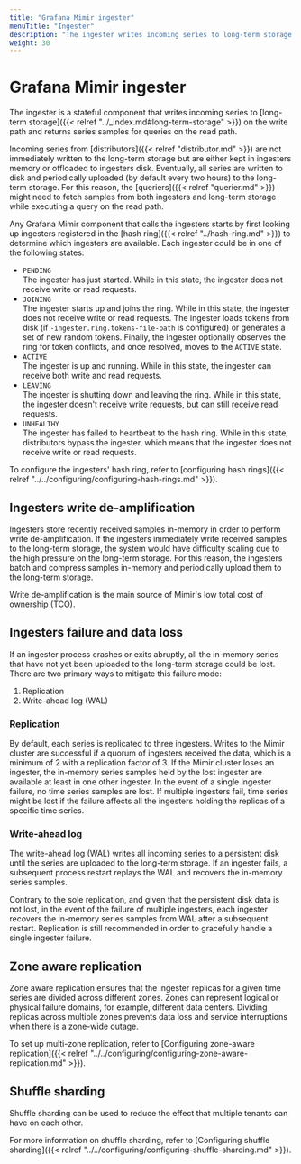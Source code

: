 ```yaml
---
title: "Grafana Mimir ingester"
menuTitle: "Ingester"
description: "The ingester writes incoming series to long-term storage."
weight: 30
---
```


# Grafana Mimir ingester

The ingester is a stateful component that writes incoming series to [long-term storage]({{< relref "../_index.md#long-term-storage" >}}) on the write path and returns series samples for queries on the read path.

Incoming series from [distributors]({{< relref "distributor.md" >}}) are not immediately written to the long-term storage but are either kept in ingesters memory or offloaded to ingesters disk.
Eventually, all series are written to disk and periodically uploaded (by default every two hours) to the long-term storage.
For this reason, the [queriers]({{< relref "querier.md" >}}) might need to fetch samples from both ingesters and long-term storage while executing a query on the read path.

Any Grafana Mimir component that calls the ingesters starts by first looking up ingesters registered in the [hash ring]({{< relref "../hash-ring.md" >}}) to determine which ingesters are available.
Each ingester could be in one of the following states:

- `PENDING`<br />
  The ingester has just started. While in this state, the ingester does not receive write or read requests.
- `JOINING`<br />
  The ingester starts up and joins the ring. While in this state, the ingester does not receive write or read requests.
  The ingester loads tokens from disk (if `-ingester.ring.tokens-file-path` is configured) or generates a set of new random tokens.
  Finally, the ingester optionally observes the ring for token conflicts, and once resolved, moves to the `ACTIVE` state.
- `ACTIVE`<br />
  The ingester is up and running. While in this state, the ingester can receive both write and read requests.
- `LEAVING`<br />
  The ingester is shutting down and leaving the ring. While in this state, the ingester doesn't receive write requests, but can still receive read requests.
- `UNHEALTHY`<br />
  The ingester has failed to heartbeat to the hash ring. While in this state, distributors bypass the ingester, which means that the ingester does not receive write or read requests.

To configure the ingesters' hash ring, refer to [configuring hash rings]({{< relref "../../configuring/configuring-hash-rings.md" >}}).

## Ingesters write de-amplification

Ingesters store recently received samples in-memory in order to perform write de-amplification.
If the ingesters immediately write received samples to the long-term storage, the system would have difficulty scaling due to the high pressure on the long-term storage.
For this reason, the ingesters batch and compress samples in-memory and periodically upload them to the long-term storage.

Write de-amplification is the main source of Mimir's low total cost of ownership (TCO).

## Ingesters failure and data loss

If an ingester process crashes or exits abruptly, all the in-memory series that have not yet been uploaded to the long-term storage could be lost.
There are two primary ways to mitigate this failure mode:

1. Replication
2. Write-ahead log (WAL)

### Replication

By default, each series is replicated to three ingesters.
Writes to the Mimir cluster are successful if a quorum of ingesters received the data, which is a minimum of 2 with a replication factor of 3.
If the Mimir cluster loses an ingester, the in-memory series samples held by the lost ingester are available at least in one other ingester.
In the event of a single ingester failure, no time series samples are lost.
If multiple ingesters fail, time series might be lost if the failure affects all the ingesters holding the replicas of a specific time series.

### Write-ahead log

The write-ahead log (WAL) writes all incoming series to a persistent disk until the series are uploaded to the long-term storage.
If an ingester fails, a subsequent process restart replays the WAL and recovers the in-memory series samples.

Contrary to the sole replication, and given that the persistent disk data is not lost, in the event of the failure of multiple ingesters, each ingester recovers the in-memory series samples from WAL after a subsequent restart.
Replication is still recommended in order to gracefully handle a single ingester failure.

## Zone aware replication

Zone aware replication ensures that the ingester replicas for a given time series are divided across different zones.
Zones can represent logical or physical failure domains, for example, different data centers.
Dividing replicas across multiple zones prevents data loss and service interruptions when there is a zone-wide outage.

To set up multi-zone replication, refer to [Configuring zone-aware replication]({{< relref "../../configuring/configuring-zone-aware-replication.md" >}}).

## Shuffle sharding

Shuffle sharding can be used to reduce the effect that multiple tenants can have on each other.

For more information on shuffle sharding, refer to [Configuring shuffle sharding]({{< relref "../../configuring/configuring-shuffle-sharding.md" >}}).
